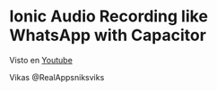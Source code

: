 # Ionic Audio Recording like WhatsApp with Capacitor

Visto en [Youtube](https://www.youtube.com/watch?v=W7kf-l75nWA)

Vikas
@RealAppsniksviks
